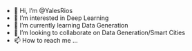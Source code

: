 - 👋 Hi, I’m @YalesRios
- 👀 I’m interested in Deep Learning
- 🌱 I’m currently learning Data Generation
- 💞️ I’m looking to collaborate on Data Generation/Smart Cities
- 📫 How to reach me ...

<!---
YalesRios/YalesRios is a ✨ special ✨ repository because its `README.md` (this file) appears on your GitHub profile.
You can click the Preview link to take a look at your changes.
--->
